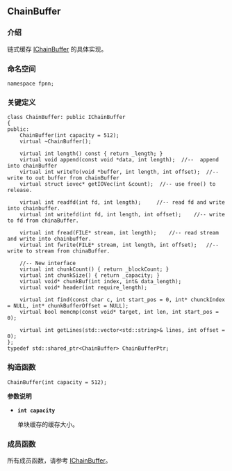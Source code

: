 ## ChainBuffer

### 介绍

链式缓存 [IChainBuffer](IChainBuffer.md) 的具体实现。 

### 命名空间

	namespace fpnn;

### 关键定义

	class ChainBuffer: public IChainBuffer
	{
	public:
		ChainBuffer(int capacity = 512);
		virtual ~ChainBuffer();
		
		virtual int length() const { return _length; }
		virtual void append(const void *data, int length);	//--  append into chainBuffer
		virtual int writeTo(void *buffer, int length, int offset);	//-- write to out buffer from chainBuffer
		virtual struct iovec* getIOVec(int &count);  //-- use free() to release.

		virtual int readfd(int fd, int length); 	//-- read fd and write into chainbuffer.
		virtual int writefd(int fd, int length, int offset);	//-- write to fd from chinaBuffer.

		virtual int fread(FILE* stream, int length); 	//-- read stream and write into chainbuffer.
		virtual int fwrite(FILE* stream, int length, int offset);	//-- write to stream from chinaBuffer.

		//-- New interface
		virtual int chunkCount() { return _blockCount; }
		virtual int chunkSize() { return _capacity; }
		virtual void* chunkBuf(int index, int& data_length);
		virtual void* header(int require_length);

		virtual int find(const char c, int start_pos = 0, int* chunckIndex = NULL, int* chunkBufferOffset = NULL);
		virtual bool memcmp(const void* target, int len, int start_pos = 0);

		virtual int getLines(std::vector<std::string>& lines, int offset = 0);
	};
	typedef std::shared_ptr<ChainBuffer> ChainBufferPtr;

### 构造函数

	ChainBuffer(int capacity = 512);

**参数说明**

* **`int capacity`**

	单块缓存的缓存大小。

### 成员函数
 
所有成员函数，请参考 [IChainBuffer](IChainBuffer.md)。